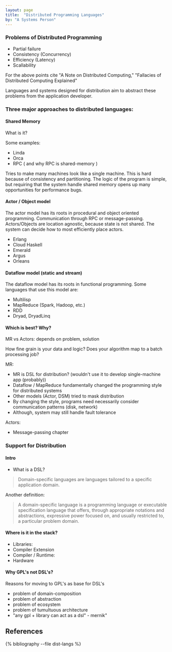 ```yaml
---
layout: page
title:  "Distributed Programming Languages"
by: "A Systems Person"
---
```


### Problems of Distributed Programming

* Partial failure
* Consistency (Concurrency)
* Efficiency (Latency)
* Scallability

For the above points cite "A Note on Distributed Computing," "Fallacies of Distributed Computing Explained"

Languages and systems designed for distribution aim to abstract these problems from the application developer.


### Three major approaches to distributed languages:

#### Shared Memory

What is it?

Some examples:

* Linda
* Orca
* RPC ( and why RPC is shared-memory )

Tries to make many machines look like a single machine.
This is hard because of consistency and partitioning.
The logic of the program is simple, but requiring that the system handle shared memory opens up many opportunities for performance bugs.

#### Actor / Object model

The actor model has its roots in procedural and object oriented programming.
Communication through RPC or message-passing.
Actors/Objects are location agnostic, because state is not shared.
The system can decide how to most efficiently place actors.

* Erlang
* Cloud Haskell
* Emerald
* Argus
* Orleans

#### Dataflow model (static and stream)

The dataflow model has its roots in functional programming.
Some languages that use this model are:

* Multilisp
* MapReduce (Spark, Hadoop, etc.)
* RDD
* Dryad, DryadLinq

#### Which is best? Why?

MR vs Actors: depends on problem, solution

How fine grain is your data and logic?
Does your algorithm map to a batch processing job?

MR:

* MR is DSL for distribution? (wouldn't use it to develop single-machine app (probably))
* Dataflow / MapReduce fundamentally changed the programming style for distributed systems
* Other models (Actor, DSM) tried to mask distribution
* By changing the style, programs need necessarily consider communication patterns (disk, network)
* Although, system may still handle fault tolerance

Actors:

* Message-passing chapter

### Support for Distribution

#### Intro

* What is a DSL?

> Domain-specific languages are languages tailored to a specific application domain.

Another definition:

> A domain-specific language is a programming language or executable specification language that offers, through appropriate notations and abstractions, expressive power focused on, and usually restricted to, a particular problem domain.

#### Where is it in the stack?

* Libraries:
* Compiler Extension
* Compiler / Runtime:
* Hardware

#### Why GPL's not DSL's?

Reasons for moving to GPL's as base for DSL's

* problem of domain-composition
* problem of abstraction
* problem of ecosystem
* problem of tumultuous architecture
* "any gpl + library can act as a dsl" - mernik"

## References

{% bibliography --file dist-langs %}
